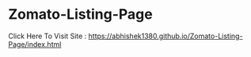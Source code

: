 # Zomato-Listing-Page

Click Here To Visit Site : https://abhishek1380.github.io/Zomato-Listing-Page/index.html

